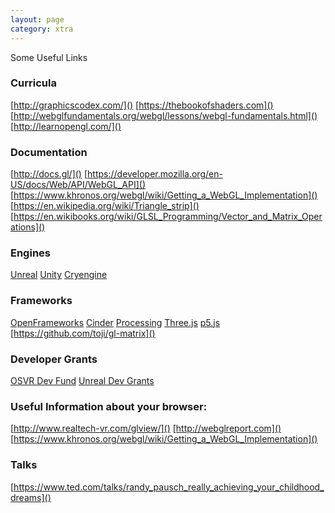 ```yaml
---
layout: page
category: xtra
---
```


Some Useful Links

### Curricula
 [http://graphicscodex.com/]()
 [https://thebookofshaders.com]()
 [http://webglfundamentals.org/webgl/lessons/webgl-fundamentals.html]()
 [http://learnopengl.com/]()

### Documentation
 [http://docs.gl/]()
 [https://developer.mozilla.org/en-US/docs/Web/API/WebGL_API]()
 [https://www.khronos.org/webgl/wiki/Getting_a_WebGL_Implementation]()
 [https://en.wikipedia.org/wiki/Triangle_strip]()
 [https://en.wikibooks.org/wiki/GLSL_Programming/Vector_and_Matrix_Operations]()

### Engines
 [Unreal](https://www.unrealengine.com)
 [Unity](https://unity3d.com/)
 [Cryengine](http://www.cryengine.com)

### Frameworks
 [OpenFrameworks](http://www.openframeworks.cc)
 [Cinder](https://libcinder.org)
 [Processing](https://processing.org/)
 [Three.js](https://threejs.org/)
 [p5.js](https://p5js.org/)
 [https://github.com/toji/gl-matrix]()


### Developer Grants
 [OSVR Dev Fund](http://www.osvr.org/fund.html)
 [Unreal Dev Grants](https://www.unrealengine.com/unrealdevgrants)


### Useful Information about your browser:
 [http://www.realtech-vr.com/glview/]()
 [http://webglreport.com]()
 [https://www.khronos.org/webgl/wiki/Getting_a_WebGL_Implementation]()

### Talks
 [https://www.ted.com/talks/randy_pausch_really_achieving_your_childhood_dreams]()

